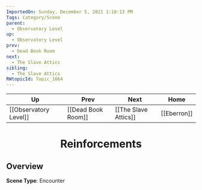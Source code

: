 ```yaml
---
ImportedOn: Sunday, December 5, 2021 1:10:13 PM
Tags: Category/Scene
parent:
  - Observatory Level
up:
  - Observatory Level
prev:
  - Dead Book Room
next:
  - The Slave Attics
sibling:
  - The Slave Attics
RWtopicId: Topic_1664
---
```


| Up | Prev | Next | Home |
|----|------|------|------|
| [[Observatory Level]] | [[Dead Book Room]] | [[The Slave Attics]] | [[Eberron]] |

# <center>Reinforcements</center>

## Overview

**Scene Type**: Encounter
